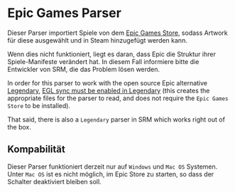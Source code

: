 # Epic Games Parser

Dieser Parser importiert Spiele von dem [Epic Games Store](https://store.epicgames.com/en-US/), sodass Artwork für diese ausgewählt und in Steam hinzugefügt werden kann.

Wenn dies nicht funktioniert, liegt es daran, dass Epic die Struktur ihrer Spiele-Manifeste verändert hat. In diesem Fall informiere bitte die Entwickler von SRM, die das Problem lösen werden.

In order for this parser to work with the open source Epic alternative [Legendary](https://github.com/derrod/legendary), [EGL sync must be enabled in Legendary](https://github.com/derrod/legendary/discussions/276#discussioncomment-709748) (this creates the appropriate files for the parser to read, and does not require the `Epic Games Store` to be installed).

That said, there is also a `Legendary` parser in SRM which works right out of the box.

## Kompabilität

Dieser Parser funktioniert derzeit nur auf `Windows` und `Mac OS` Systemen. Unter `Mac OS` ist es nicht möglich, im Epic Store zu starten, so dass der Schalter deaktiviert bleiben soll.
